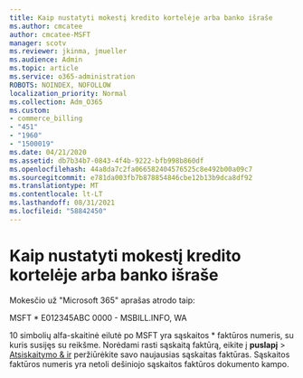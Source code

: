 ```yaml
---
title: Kaip nustatyti mokestį kredito kortelėje arba banko išraše
ms.author: cmcatee
author: cmcatee-MSFT
manager: scotv
ms.reviewer: jkinma, jmueller
ms.audience: Admin
ms.topic: article
ms.service: o365-administration
ROBOTS: NOINDEX, NOFOLLOW
localization_priority: Normal
ms.collection: Adm_O365
ms.custom:
- commerce_billing
- "451"
- "1960"
- "1500019"
ms.date: 04/21/2020
ms.assetid: db7b34b7-0843-4f4b-9222-bfb998b860df
ms.openlocfilehash: 44a8da7c2fa066582404576525c8e492b00a09c7
ms.sourcegitcommit: e781da003fb7b878854846cbe12b13b9dca8df92
ms.translationtype: MT
ms.contentlocale: lt-LT
ms.lasthandoff: 08/31/2021
ms.locfileid: "58842450"
---
```

# <a name="how-to-identify-a-charge-on-your-credit-card-or-bank-statement"></a>Kaip nustatyti mokestį kredito kortelėje arba banko išraše

Mokesčio už "Microsoft 365" aprašas atrodo taip:
  
MSFT \* E012345ABC 0000 - MSBILL.INFO, WA
  
10 simbolių alfa-skaitinė eilutė po MSFT yra sąskaitos \* faktūros numeris, su kuris susijęs su reikšme. Norėdami rasti sąskaitą faktūrą, eikite į **puslapį** \> [Atsiskaitymo & ir](https://go.microsoft.com/fwlink/p/?linkid=848039) peržiūrėkite savo naujausias sąskaitas faktūras. Sąskaitos faktūros numeris yra netoli dešiniojo sąskaitos faktūros dokumento kampo.